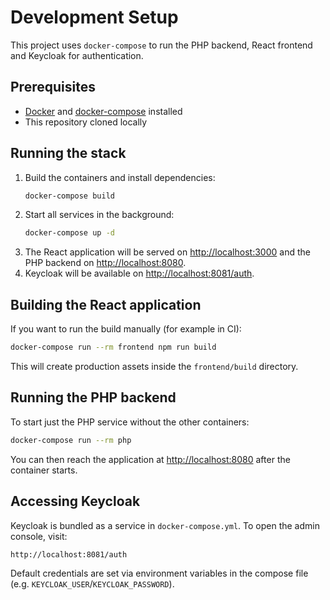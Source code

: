 # Development Setup

This project uses `docker-compose` to run the PHP backend, React frontend and Keycloak for authentication.

## Prerequisites

* [Docker](https://docs.docker.com/get-docker/) and [docker-compose](https://docs.docker.com/compose/install/) installed
* This repository cloned locally

## Running the stack

1. Build the containers and install dependencies:
   ```bash
   docker-compose build
   ```
2. Start all services in the background:
   ```bash
   docker-compose up -d
   ```
3. The React application will be served on <http://localhost:3000> and the PHP backend on <http://localhost:8080>.
4. Keycloak will be available on <http://localhost:8081/auth>.

## Building the React application

If you want to run the build manually (for example in CI):
```bash
docker-compose run --rm frontend npm run build
```
This will create production assets inside the `frontend/build` directory.

## Running the PHP backend

To start just the PHP service without the other containers:
```bash
docker-compose run --rm php
```
You can then reach the application at <http://localhost:8080> after the container starts.

## Accessing Keycloak

Keycloak is bundled as a service in `docker-compose.yml`. To open the admin console, visit:
```
http://localhost:8081/auth
```
Default credentials are set via environment variables in the compose file (e.g. `KEYCLOAK_USER`/`KEYCLOAK_PASSWORD`).


